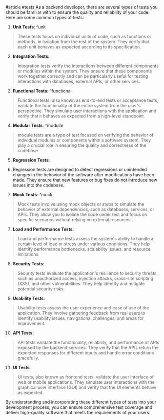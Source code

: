 #article #tests
As a backend developer, there are several types of tests you should be familiar with to ensure the quality and reliability of your code. Here are some common types of tests:

1. **Unit Tests**: ^unit
>These tests focus on individual units of code, such as functions or methods, in isolation from the rest of the system. They verify that each unit behaves as expected according to its specification.

2. **Integration Tests**: 
>Integration tests verify the interactions between different components or modules within the system. They ensure that these components work together correctly and can be particularly useful for testing interactions with databases, external APIs, or other services.

3. **Functional Tests**: ^functional
>Functional tests, also known as end-to-end tests or acceptance tests, validate the functionality of the entire system from the user's perspective. They simulate user interactions with the application and verify that it behaves as expected from a high-level standpoint.

4. **Modular Tests**: ^modular
> module tests are a type of test focused on verifying the behavior of individual modules or components within a software system. They play a crucial role in ensuring the quality and correctness of the codebase

5. **Regression Tests**: 
6. Regression tests are designed to detect regressions or unintended changes in the behavior of the software after modifications have been made. They ensure that new features or bug fixes do not introduce new issues into the codebase.

7.  **Mock Tests**:  ^mock
>Mock tests involve using mock objects or stubs to simulate the behavior of external dependencies, such as databases, services, or APIs. They allow you to isolate the code under test and focus on specific scenarios without relying on external resources. 

7. **Load and Performance Tests**: 
>Load and performance tests assess the system's ability to handle a certain level of load or stress under various conditions. They help identify performance bottlenecks, scalability issues, and resource limitations.

8. **Security Tests**: 
>Security tests evaluate the application's resilience to security threats, such as unauthorized access, injection attacks, cross-site scripting (XSS), and other vulnerabilities. They help identify and mitigate potential security risks.

9. **Usability Tests**: 
>Usability tests assess the user experience and ease of use of the application. They involve gathering feedback from real users to identify usability issues, navigational challenges, and areas for improvement.

10. **API Tests**: 
>API tests validate the functionality, reliability, and performance of APIs exposed by the backend services. They verify that the APIs return the expected responses for different inputs and handle error conditions gracefully.
    
11. **UI Tests**: 
>UI tests, also known as frontend tests, validate the user interface of web or mobile applications. They simulate user interactions with the graphical user interface (GUI) and verify that the UI elements behave as expected.


By understanding and incorporating these different types of tests into your development process, you can ensure comprehensive test coverage and deliver high-quality software that meets the requirements of your users.